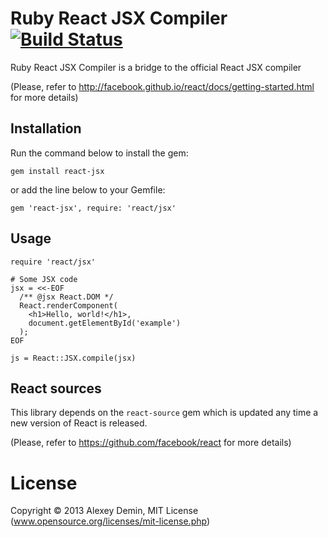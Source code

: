 # Ruby React JSX Compiler [![Build Status](https://secure.travis-ci.org/ademin/react-jsx.png)](http://travis-ci.org/ademin/react-jsx) 

Ruby React JSX Compiler is a bridge to the official React JSX compiler

(Please, refer to http://facebook.github.io/react/docs/getting-started.html for more details)

## Installation

Run the command below to install the gem:

    gem install react-jsx

or add the line below to your Gemfile:

    gem 'react-jsx', require: 'react/jsx'

## Usage

    require 'react/jsx'

    # Some JSX code
    jsx = <<-EOF
      /** @jsx React.DOM */
      React.renderComponent(
        <h1>Hello, world!</h1>,
        document.getElementById('example')
      );
    EOF

    js = React::JSX.compile(jsx)

## React sources

This library depends on the `react-source` gem which is updated any time a new version of React is released.

(Please, refer to https://github.com/facebook/react for more details) 

# License

Copyright &#169; 2013 Alexey Demin, MIT License (www.opensource.org/licenses/mit-license.php)
